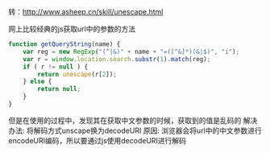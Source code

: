 转：http://www.asheep.cn/skill/unescape.html


网上比较经典的js获取url中的参数的方法
```javascript
function getQueryString(name) {
    var reg = new RegExp("(^|&)" + name + "=([^&]*)(&|$)", "i");
    var r = window.location.search.substr(1).match(reg);
    if ( r != null ) {
        return unescape(r[2]);
    } else {
        return null;
    }
}
```
但是在使用的过程中，发现其在获取中文参数的时候，获取到的值是乱码的
解决办法: 将解码方式unscape换为decodeURI
原因: 浏览器会将url中的中文参数进行encodeURI编码，所以要通过js使用decodeURI进行解码